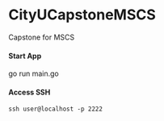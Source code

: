 # CityUCapstoneMSCS
Capstone for MSCS

#### Start App

go run main.go

#### Access SSH

`ssh user@localhost -p 2222`
